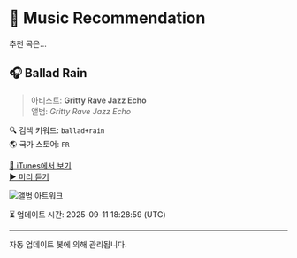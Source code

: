 
# 🎵 Music Recommendation

추천 곡은...

## 🎧 Ballad Rain  
> 아티스트: **Gritty Rave Jazz Echo**  
> 앨범: _Gritty Rave Jazz Echo_  

🔍 검색 키워드: `ballad+rain`  
🌎 국가 스토어: `FR`

[🔗 iTunes에서 보기](https://music.apple.com/fr/album/ballad-rain/1823584909?i=1823585034&uo=4)  
[▶️ 미리 듣기](https://audio-ssl.itunes.apple.com/itunes-assets/AudioPreview211/v4/1e/ef/2c/1eef2cc8-de39-3436-57b5-3af255f6155c/mzaf_15672858652256761743.plus.aac.p.m4a)

![앨범 아트워크](https://is1-ssl.mzstatic.com/image/thumb/Music221/v4/21/06/75/21067586-5e1d-bfaa-4efc-77cf36c9f26d/14966400.jpg/100x100bb.jpg)

⏳ 업데이트 시간: 2025-09-11 18:28:59 (UTC)

---
자동 업데이트 봇에 의해 관리됩니다.

